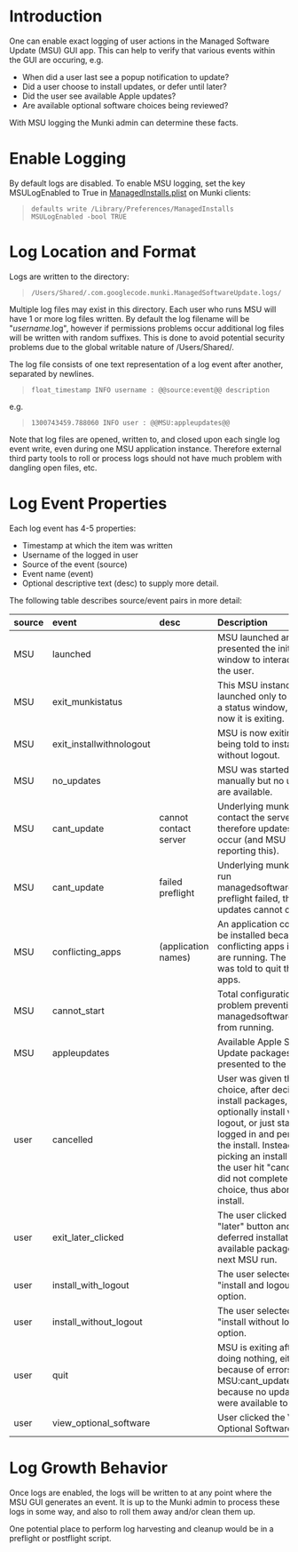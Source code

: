 # Introduction #

One can enable exact logging of user actions in the Managed Software Update (MSU) GUI app. This can help to verify that various events within the GUI are occuring, e.g.

  * When did a user last see a popup notification to update?
  * Did a user choose to install updates, or defer until later?
  * Did the user see available Apple updates?
  * Are available optional software choices being reviewed?

With MSU logging the Munki admin can determine these facts.

# Enable Logging #

By default logs are disabled. To enable MSU logging, set the key MSULogEnabled to True in [ManagedInstalls.plist](configuration.md) on Munki clients:

> `defaults write /Library/Preferences/ManagedInstalls MSULogEnabled -bool TRUE`

# Log Location and Format #

Logs are written to the directory:

> `/Users/Shared/.com.googlecode.munki.ManagedSoftwareUpdate.logs/`

Multiple log files may exist in this directory. Each user who runs MSU will have 1 or more log files written.  By default the log filename will be "_username_.log", however if permissions problems occur additional log files will be written with random suffixes. This is done to avoid potential security problems due to the global writable nature of /Users/Shared/.

The log file consists of one text representation of a log event after another, separated by newlines.

> `float_timestamp INFO username : @@source:event@@ description`

e.g.
> `1300743459.788060 INFO user : @@MSU:appleupdates@@`

Note that log files are opened, written to, and closed upon each single log event write, even during one MSU application instance. Therefore external third party tools to roll or process logs should not have much problem with dangling open files, etc.

# Log Event Properties #

Each log event has 4-5 properties:
  * Timestamp at which the item was written
  * Username of the logged in user
  * Source of the event (source)
  * Event name (event)
  * Optional descriptive text (desc) to supply more detail.

The following table describes source/event pairs in more detail:

| **source** | **event** | **desc** | **Description** |
|:-----------|:----------|:---------|:----------------|
|MSU| launched |  | MSU launched and presented the initial GUI window to interact with the user.|
|MSU  | exit\_munkistatus |  | This MSU instance launched only to present a status window, and now it is exiting.|
|MSU| exit\_installwithnologout|  | MSU is now exiting after being told to install without logout.|
|MSU| no\_updates|  | MSU was started manually but no updates are available. |
|MSU| cant\_update | cannot contact server| Underlying munki cannot contact the server, therefore updates cannot occur (and MSU is reporting this).|
|MSU| cant\_update| failed preflight| Underlying munki tried to run managedsoftwareupdate, preflight failed, therefore updates cannot occur.|
|MSU| conflicting\_apps| (application names)| An application could not be installed because conflicting apps in (desc) are running.  The user was told to quit these apps.|
|MSU|cannot\_start|  | Total configuration problem preventing managedsoftwareupdate from running.|
|MSU| appleupdates |  | Available Apple Software Update packages were presented to the user.|
|user| cancelled|  | User was given the choice, after deciding to install packages, to optionally install with logout, or just stay logged in and perform the install.  Instead of picking an install action, the user hit "cancel" and did not complete the choice, thus aborting the install.|
|user| exit\_later\_clicked |  | The user clicked the "later" button and deferred installation of available packages until next MSU run. |
|user| install\_with\_logout|  | The user selected the "install and logout" option.|
|user| install\_without\_logout|  | The user selected the "install without logout" option. |
|user| quit|  | MSU is exiting after doing nothing, either because of errors (like MSU:cant\_update) or because no updates were available to install.|
|user| view\_optional\_software |  | User clicked the View Optional Software button.|

# Log Growth Behavior #

Once logs are enabled, the logs will be written to at any point where the MSU GUI generates an event. It is up to the Munki admin to process these logs in some way, and also to roll them away and/or clean them up.

One potential place to perform log harvesting and cleanup would be in a preflight or postflight script.
